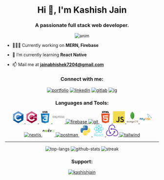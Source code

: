 <!-- <p align="center">
  <img width="90%" src="https://user-images.githubusercontent.com/55389276/135845617-f6289b31-8c02-4fe9-aa79-ab9a7514ea1b.gif" alt="intro" />
</p> -->

<h1 align="center">Hi 👋, I'm Kashish Jain</h1>
<h3 align="center">A passionate full stack web developer.</h3>
<p align="center">
  <img alt="anim" src="https://user-images.githubusercontent.com/55389276/140866485-8fb1c876-9a8f-4d6a-98dc-08c4981eaf70.gif" />
<!--   <img src="https://user-images.githubusercontent.com/55389276/121788595-0f0a8480-cbec-11eb-9917-a10455d8a85d.gif" /> -->
<!--   <img src="https://user-images.githubusercontent.com/55389276/140866794-c41f5fb4-2b0a-41ab-8ed3-cab45b91dbd1.gif" /> -->

</p>

- 👨🏻‍💻 Currently working on **MERN, Firebase**

- 🌱 I’m currently learning **React Native**

- 📫 Mail me at **jainabhishek7204@gmail.com**

<h3 align="center">Connect with me:</h3>
<p align="center">
  <a href="https://kashishjain.tech" target="_blank"><img align="center" src="https://img.shields.io/badge/Portfolio-FF7C1F?style=for-the-badge&logo=google-chrome&logoColor=white" alt="portfolio" height="30" /></a>
  <a href="https://linkedin.com/in/kashishjain04" target="_blank"><img align="center" src="https://img.shields.io/badge/LinkedIn-0077B5?style=for-the-badge&logo=linkedin&logoColor=white" alt="linkedin" height="30" /></a>
  <a href="https://gitlab.com/Kashishjain04" target="_blank"><img align="center" src="https://img.shields.io/badge/GitLab-330F63?style=for-the-badge&logo=gitlab&logoColor=white" alt="gitlab" height="30" /></a>
  <a href="https://instagram.com/kashish_jain04" target="_blank"><img align="center" src="https://img.shields.io/badge/Instagram-E4405F?style=for-the-badge&logo=instagram&logoColor=white" alt="ig" height="30" /></a>
</p>

<h3 align="center">Languages and Tools:</h3>
<p align="center"> <a href="https://www.cprogramming.com/" target="_blank"> <img src="https://raw.githubusercontent.com/devicons/devicon/master/icons/c/c-original.svg" alt="c" width="40" height="40"/> </a> <a href="https://www.w3schools.com/cpp/" target="_blank"> <img src="https://raw.githubusercontent.com/devicons/devicon/master/icons/cplusplus/cplusplus-original.svg" alt="cplusplus" width="40" height="40"/> </a> <a href="https://www.w3schools.com/css/" target="_blank"> <img src="https://raw.githubusercontent.com/devicons/devicon/master/icons/css3/css3-original-wordmark.svg" alt="css3" width="40" height="40"/> </a> <a href="https://expressjs.com" target="_blank"> <img src="https://raw.githubusercontent.com/devicons/devicon/master/icons/express/express-original-wordmark.svg" alt="express" width="40" height="40"/> </a> <a href="https://firebase.google.com/" target="_blank"> <img src="https://www.vectorlogo.zone/logos/firebase/firebase-icon.svg" alt="firebase" width="40" height="40"/> </a> <a href="https://git-scm.com/" target="_blank"> <img src="https://www.vectorlogo.zone/logos/git-scm/git-scm-icon.svg" alt="git" width="40" height="40"/> </a> <a href="https://www.w3.org/html/" target="_blank"> <img src="https://raw.githubusercontent.com/devicons/devicon/master/icons/html5/html5-original-wordmark.svg" alt="html5" width="40" height="40"/> </a> <a href="https://developer.mozilla.org/en-US/docs/Web/JavaScript" target="_blank"> <img src="https://raw.githubusercontent.com/devicons/devicon/master/icons/javascript/javascript-original.svg" alt="javascript" width="40" height="40"/> </a> <a href="https://www.mongodb.com/" target="_blank"> <img src="https://raw.githubusercontent.com/devicons/devicon/master/icons/mongodb/mongodb-original-wordmark.svg" alt="mongodb" width="40" height="40"/> </a> <a href="https://www.mysql.com/" target="_blank"> <img src="https://raw.githubusercontent.com/devicons/devicon/master/icons/mysql/mysql-original-wordmark.svg" alt="mysql" width="40" height="40"/> </a> <a href="https://nextjs.org/" target="_blank"> <img src="https://cdn.worldvectorlogo.com/logos/nextjs-3.svg" alt="nextjs" width="40" height="40"/> </a> <a href="https://nodejs.org" target="_blank"> <img src="https://raw.githubusercontent.com/devicons/devicon/master/icons/nodejs/nodejs-original-wordmark.svg" alt="nodejs" width="40" height="40"/> </a> <a href="https://postman.com" target="_blank"> <img src="https://www.vectorlogo.zone/logos/getpostman/getpostman-icon.svg" alt="postman" width="40" height="40"/> </a> <a href="https://www.python.org" target="_blank"> <img src="https://raw.githubusercontent.com/devicons/devicon/master/icons/python/python-original.svg" alt="python" width="40" height="40"/> </a> <a href="https://reactjs.org/" target="_blank"> <img src="https://raw.githubusercontent.com/devicons/devicon/master/icons/react/react-original-wordmark.svg" alt="react" width="40" height="40"/> </a> <a href="https://redux.js.org" target="_blank"> <img src="https://raw.githubusercontent.com/devicons/devicon/master/icons/redux/redux-original.svg" alt="redux" width="40" height="40"/> </a> <a href="https://tailwindcss.com/" target="_blank"> <img src="https://www.vectorlogo.zone/logos/tailwindcss/tailwindcss-icon.svg" alt="tailwind" width="40" height="40"/></a></p>

---
<p align="center">
    <img height="200" src="https://github-readme-stats.vercel.app/api/top-langs/?username=Kashishjain04&layout=compact&theme=tokyonight&border_radius=10" alt="top-langs" />
    <img height="200" src="https://github-readme-stats.vercel.app/api?username=Kashishjain04&show_icons=true&theme=tokyonight&border_radius=10" alt="github-stats" />
    <img height="200" src="https://github-readme-streak-stats.herokuapp.com/?user=kashishjain04&theme=tokyonight&border_radius=10" alt="streak" />
</p>

<!-- ![Top Langs](https://github-readme-stats.vercel.app/api/top-langs/?username=Kashishjain04&layout=compact&theme=tokyonight&border_radius=10) -->

<!-- ![Kashish's GitHub stats](https://github-readme-stats.vercel.app/api?username=Kashishjain04&show_icons=true&theme=tokyonight&border_radius=10) -->

<!-- ![Streak](https://github-readme-streak-stats.herokuapp.com/?user=kashishjain04&theme=tokyonight) -->

<!-- ![Metrics](https://metrics.lecoq.io/Kashishjain04?template=classic&base.activity=0&base.community=0&base.repositories=0&base.metadata=0&isocalendar=1&isocalendar.duration=half-year&config.timezone=Asia%2FCalcutta) -->

<h3 align="center">Support:</h3>
<p align="center"><a href="https://www.buymeacoffee.com/kashishjain"> <img src="https://cdn.buymeacoffee.com/buttons/v2/default-yellow.png" height="50" width="210" alt="kashishjain" /></a></p><br><br>
